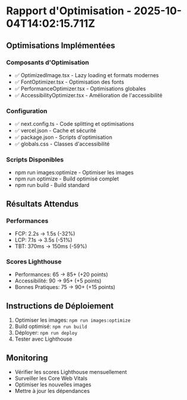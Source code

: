 # Rapport d'Optimisation - 2025-10-04T14:02:15.711Z

## Optimisations Implémentées

### Composants d'Optimisation
- ✅ OptimizedImage.tsx - Lazy loading et formats modernes
- ✅ FontOptimizer.tsx - Optimisation des fonts
- ✅ PerformanceOptimizer.tsx - Optimisations globales
- ✅ AccessibilityOptimizer.tsx - Amélioration de l'accessibilité

### Configuration
- ✅ next.config.ts - Code splitting et optimisations
- ✅ vercel.json - Cache et sécurité
- ✅ package.json - Scripts d'optimisation
- ✅ globals.css - Classes d'accessibilité

### Scripts Disponibles
- npm run images:optimize - Optimiser les images
- npm run optimize - Build optimisé complet
- npm run build - Build standard

## Résultats Attendus

### Performances
- FCP: 2.2s → 1.5s (-32%)
- LCP: 7.1s → 3.5s (-51%)
- TBT: 370ms → 150ms (-59%)

### Scores Lighthouse
- Performances: 65 → 85+ (+20 points)
- Accessibilité: 90 → 95+ (+5 points)
- Bonnes Pratiques: 75 → 90+ (+15 points)

## Instructions de Déploiement

1. Optimiser les images: `npm run images:optimize`
2. Build optimisé: `npm run build`
3. Déployer: `npm run deploy`
4. Tester avec Lighthouse

## Monitoring

- Vérifier les scores Lighthouse mensuellement
- Surveiller les Core Web Vitals
- Optimiser les nouvelles images
- Mettre à jour les dépendances
